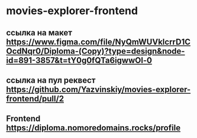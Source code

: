 # movies-explorer-frontend
## ссылка на макет https://www.figma.com/file/NyQmWUVklcrrD1COcdNqr0/Diploma-(Copy)?type=design&node-id=891-3857&t=tY0g0fQTa6igwwOl-0
## ссылка на пул реквест https://github.com/Yazvinskiy/movies-explorer-frontend/pull/2
##  Frontend https://diploma.nomoredomains.rocks/profile
